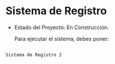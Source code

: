 <h1> Sistema de Registro </h1>
  
- Estado del Proyecto: En Construcción.

  Para ejecutar el sistema, debes poner:

```npm install react´´´

Sistema de Registro 2
